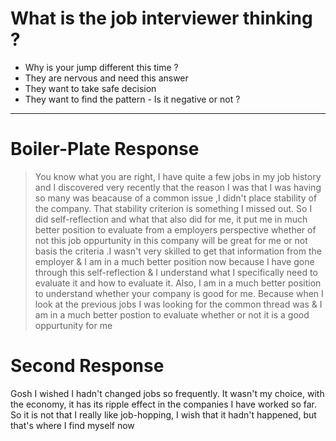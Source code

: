 # What is the job interviewer thinking ?
- Why is your jump different this time ?
- They are nervous and need this answer
- They want to take safe decision
- They want to find the pattern - Is it negative or not ?

---

# Boiler-Plate Response
> You know what you are right, I have quite a few jobs in my job history and I discovered very recently that the reason I was that I was having so many was beacause of a common issue ,I didn't place stability of the company. That stability criterion is something I missed out. So I did self-reflection and what that also did for me, it put me in much better position to evaluate from a employers perspective whether of not this job oppurtunity in this company will be great for me or not basis the criteria .I wasn't very skilled to get that information from the employer & I am in a much better position now because I have gone through this self-reflection & I understand what I specifically need to evaluate it and how to evaluate it. Also, I am in a much better position to understand whether your company is good for me. Because when I look at the previous jobs I was looking for  the common thread was & I am in a much better postion to evaluate whether or not it is a good oppurtunity for me

# Second Response
Gosh I wished I hadn't changed jobs so frequently. It wasn't my choice, with the economy, it has its ripple effect in the companies I have worked so far. So it is not that I really like job-hopping, I wish that it hadn't happened, but that's where I find myself now